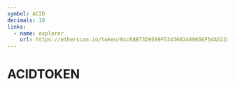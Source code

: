 ```yaml
---
symbol: ACID
decimals: 18
links:
  - name: explorer
    url: https://etherscan.io/token/0xc68B73D9509F5343602480656F5dA512a5A20b9e
---
```


# ACIDTOKEN
